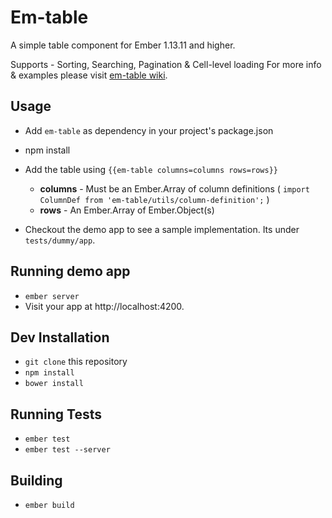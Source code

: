 # Em-table

A simple table component for Ember 1.13.11 and higher.

Supports - Sorting, Searching, Pagination & Cell-level loading
For more info & examples please visit [em-table wiki](https://github.com/sreenaths/em-table/wiki).

## Usage

* Add `em-table` as dependency in your project's package.json
* npm install
* Add the table using `{{em-table columns=columns rows=rows}}`
  * **columns** - Must be an Ember.Array of column definitions ( `import ColumnDef from 'em-table/utils/column-definition';` )
  * **rows** -  An Ember.Array of Ember.Object(s)

* Checkout the demo app to see a sample implementation. Its under `tests/dummy/app`.

## Running demo app

* `ember server`
* Visit your app at http://localhost:4200.

## Dev Installation

* `git clone` this repository
* `npm install`
* `bower install`

## Running Tests

* `ember test`
* `ember test --server`

## Building

* `ember build`
